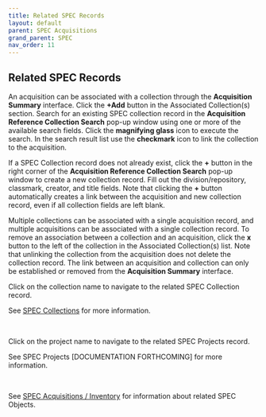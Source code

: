 ```yaml
---
title: Related SPEC Records
layout: default
parent: SPEC Acquisitions
grand_parent: SPEC
nav_order: 11
---
```


## Related SPEC Records
An acquisition can be associated with a collection through the **Acquisition Summary** interface. Click the **+Add** button in the Associated Collection(s) section. Search for an existing SPEC collection record in the **Acquisition Reference Collection Search** pop-up window using one or more of the available search fields. Click the **magnifying glass** icon to execute the search. In the search result list use the **checkmark** icon to link the collection to the acquisition. 

If a SPEC Collection record does not already exist, click the **+** button in the right corner of the **Acquisition Reference Collection Search** pop-up window to create a new collection record. Fill out the division/repository, classmark, creator, and title fields. Note that clicking the **+** button automatically creates a link between the acquisition and new collection record, even if all collection fields are left blank.  

Multiple collections can be associated with a single acquisition record, and multiple acquisitions can be associated with a single collection record. To remove an association between a collection and an acquisition, click the **x** button to the left of the collection in the Associated Collection(s) list. Note that unlinking the collection from the acquisition does not delete the collection record. The link between an acquisition and collection can only be established or removed from the **Acquisition Summary** interface. 

Click on the collection name to navigate to the related SPEC Collection record.  

See [SPEC Collections](https://nypl.github.io/pres-docs/spec/specCollections.html) for more information.

&nbsp; 
&nbsp; 

Click on the project name to navigate to the related SPEC Projects record. 

See SPEC Projects [DOCUMENTATION FORTHCOMING] for more information. 

&nbsp; 
&nbsp; 

See [SPEC Acquisitions / Inventory](https://nypl.github.io/pres-docs/spec/specAcquisitionsInventory.html) for information about related SPEC Objects.






